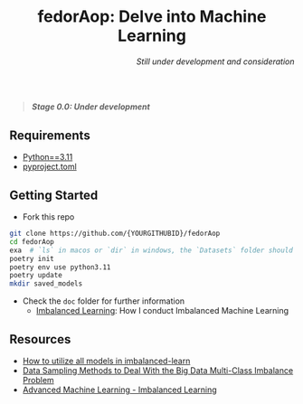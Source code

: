 <div align="center">
  <h1>fedorAop: Delve into Machine Learning</h1>
  <h6 align="right">
    Still under development and consideration
  </h6>
</div>

<div>
  <br>
</div>

> **_Stage 0.0: Under development_**

## Requirements

- [Python==3.11 ](https://www.python.org/downloads/)
- [pyproject.toml](pyproject.toml)

## Getting Started

- Fork this repo

```bash
git clone https://github.com/{YOURGITHUBID}/fedorAop
cd fedorAop
exa  # `ls` in macos or `dir` in windows, the `Datasets` folder should appear 
poetry init
poetry env use python3.11
poetry update
mkdir saved_models
```

- Check the `doc` folder for further information
  + [Imbalanced Learning](doc/imblearn.md): How I conduct Imbalanced Machine Learning

## Resources

- [How to utilize all models in imbalanced-learn ](https://learn-scikit.oneoffcoder.com/imbalanced-learn.html)
- [Data Sampling Methods to Deal With the Big Data Multi-Class Imbalance Problem](https://www.mdpi.com/2076-3417/10/4/1276)
- [Advanced Machine Learning - Imbalanced Learning](https://www.youtube.com/playlist?list=PLGViarxWrOJeUowHahczjqsjaV-K5IFT3)
